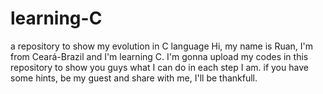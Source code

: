 # learning-C
a repository to show my evolution in C language
Hi, my name is Ruan, I'm from Ceará-Brazil and I'm learning C. I'm gonna upload my codes in this repository to show you guys what I can do in each step I am.
if you have some hints, be my guest and share with me, I'll be thankfull.
